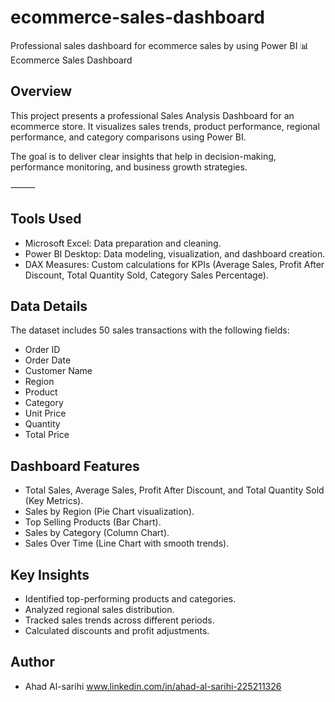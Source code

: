 # ecommerce-sales-dashboard
Professional sales dashboard for ecommerce sales by using Power BI
📊 Ecommerce Sales Dashboard

## Overview

This project presents a professional Sales Analysis Dashboard for an ecommerce store.
It visualizes sales trends, product performance, regional performance, and category comparisons using Power BI.

The goal is to deliver clear insights that help in decision-making, performance monitoring, and business growth strategies.

⸻

## Tools Used
 - Microsoft Excel: Data preparation and cleaning.
 - Power BI Desktop: Data modeling, visualization, and dashboard creation.
 - DAX Measures: Custom calculations for KPIs (Average Sales, Profit After Discount, Total Quantity Sold, Category Sales Percentage).



## Data Details

The dataset includes 50 sales transactions with the following fields:
 - Order ID
 - Order Date
 - Customer Name
 - Region
 - Product
 - Category
 - Unit Price
 - Quantity
 - Total Price



## Dashboard Features
 - Total Sales, Average Sales, Profit After Discount, and Total Quantity Sold (Key Metrics).
 - Sales by Region (Pie Chart visualization).
 - Top Selling Products (Bar Chart).
 - Sales by Category (Column Chart).
 - Sales Over Time (Line Chart with smooth trends).



## Key Insights
 - Identified top-performing products and categories.
 - Analyzed regional sales distribution.
 - Tracked sales trends across different periods.
 - Calculated discounts and profit adjustments.



## Author
 - Ahad Al-sarihi
 www.linkedin.com/in/ahad-al-sarihi-225211326

